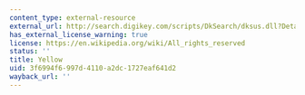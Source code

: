 ```yaml
---
content_type: external-resource
external_url: http://search.digikey.com/scripts/DkSearch/dksus.dll?Detail&name=754-1144-1-ND
has_external_license_warning: true
license: https://en.wikipedia.org/wiki/All_rights_reserved
status: ''
title: Yellow
uid: 3f6994f6-997d-4110-a2dc-1727eaf641d2
wayback_url: ''
---
```

